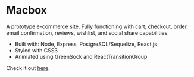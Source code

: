 # Macbox

A prototype e-commerce site. Fully functioning with cart, checkout, order, email confirmation, reviews, wishlist, and social share capabilities.

* Built with: Node, Express, PostgreSQL/Sequelize, React.js
* Styled with CSS3
* Animated using GreenSock and ReactTransitionGroup

Check it out [here](https://macbox.herokuapp.com/home).
